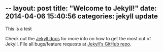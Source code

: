 --
layout: post
title:  "Welcome to Jekyll!"
date:   2014-04-06 15:40:56
categories: jekyll update
---

This is a test

Check out the [Jekyll docs][jekyll] for more info on how to get the most out of Jekyll. File all bugs/feature requests at [Jekyll's GitHub repo][jekyll-gh].

[jekyll-gh]: https://github.com/mojombo/jekyll
[jekyll]:    http://jekyllrb.com
